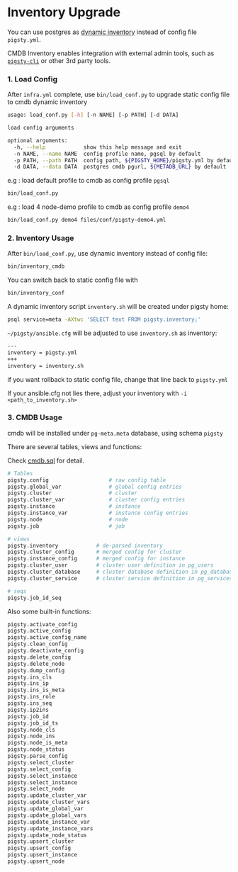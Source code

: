 # Inventory Upgrade

You can use postgres as [dynamic inventory](https://docs.ansible.com/ansible/latest/user_guide/intro_dynamic_inventory.html) instead of config file `pigsty.yml`.

CMDB Inventory enables integration with external admin tools, such as [`pigsty-cli`](https://github.com/Vonng/pigsty-cli) or other 3rd party tools.


### 1. Load Config

After `infra.yml` complete, use `bin/load_conf.py` to upgrade static config file to cmdb dynamic inventory

```bash 
usage: load_conf.py [-h] [-n NAME] [-p PATH] [-d DATA]

load config arguments

optional arguments:
  -h, --help            show this help message and exit
  -n NAME, --name NAME  config profile name, pgsql by default
  -p PATH, --path PATH  config path, ${PIGSTY_HOME}/pigsty.yml by default
  -d DATA, --data DATA  postgres cmdb pgurl, ${METADB_URL} by default
```

e.g : load default profile to cmdb as config profile `pgsql`
```bash
bin/load_conf.py
```

e.g : load 4 node-demo profile to cmdb as config profile `demo4`
```bash
bin/load_conf.py demo4 files/conf/pigsty-demo4.yml
```


### 2. Inventory Usage


After `bin/load_conf.py`, use dynamic inventory instead of config file:


```bash
bin/inventory_cmdb
```

You can switch back to static config file with

```bash
bin/inventory_conf
```

   
A dynamic inventory script `inventory.sh` will be created under pigsty home:
   
```bash
psql service=meta -AXtwc 'SELECT text FROM pigsty.inventory;'
```

`~/pigsty/ansible.cfg` will be adjusted to use `inventory.sh` as inventory: 

```bash
---
inventory = pigsty.yml
+++
inventory = inventory.sh
```

if you want rollback to static config file, change that line back to `pigsty.yml`

If your ansible.cfg not lies there, adjust your inventory with `-i <path_to_inventory.sh>`



### 3. CMDB Usage

cmdb will be installed under `pg-meta.meta` database, using schema `pigsty`

There are several tables, views and functions:

Check [cmdb.sql](https://github.com/Vonng/pigsty/blob/master/files/cmdb.sql) for detail.

```bash
# Tables
pigsty.config                   # raw config table
pigsty.global_var               # global config entries
pigsty.cluster                  # cluster
pigsty.cluster_var              # cluster config entries
pigsty.instance                 # instance
pigsty.instance_var             # instance config entries
pigsty.node                     # node
pigsty.job                      # job

# views
pigsty.inventory            # de-parsed inventory
pigsty.cluster_config       # merged config for cluster
pigsty.instance_config      # merged config for instance
pigsty.cluster_user         # cluster user definition in pg_users
pigsty.cluster_database     # cluster database definition in pg_databases
pigsty.cluster_service      # cluster service definition in pg_services & pg_services_extra

# seqs
pigsty.job_id_seq
```

Also some built-in functions:

```bash
pigsty.activate_config
pigsty.active_config
pigsty.active_config_name
pigsty.clean_config
pigsty.deactivate_config
pigsty.delete_config
pigsty.delete_node
pigsty.dump_config
pigsty.ins_cls
pigsty.ins_ip
pigsty.ins_is_meta
pigsty.ins_role
pigsty.ins_seq
pigsty.ip2ins
pigsty.job_id
pigsty.job_id_ts
pigsty.node_cls
pigsty.node_ins
pigsty.node_is_meta
pigsty.node_status
pigsty.parse_config
pigsty.select_cluster
pigsty.select_config
pigsty.select_instance
pigsty.select_instance
pigsty.select_node
pigsty.update_cluster_var
pigsty.update_cluster_vars
pigsty.update_global_var
pigsty.update_global_vars
pigsty.update_instance_var
pigsty.update_instance_vars
pigsty.update_node_status
pigsty.upsert_cluster
pigsty.upsert_config
pigsty.upsert_instance
pigsty.upsert_node
```